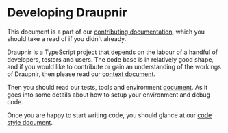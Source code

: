 # Developing Draupnir

This document is a part of our [contributing documentation](../CONTRIBUTING.md),
which you should take a read of if you didn't already.

Draupnir is a TypeScript project that depends on the labour of a
handful of developers, testers and users. The code base is in relatively
good shape, and if you would like to contribute or gain an understanding
of the workings of Draupnir, then please read our [context document](./docs/context.md).

Then you should read our tests, tools and environment [document](./development-environment.md).
As it goes into some details about how to setup your environment
and debug code.

Once you are happy to start writing code, you should glance at our
[code style document](./code-style.md).
